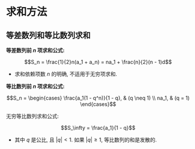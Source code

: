 # 求和方法

## 等差数列和等比数列求和

**等差数列前 $n$ 项求和公式:**

```math
S_n = \frac{1}{2}n(a_1 + a_n) = na_1 + \frac{n}{2}(n - 1)d
```

- 求和依赖项数 $n$ 的明确, 不适用于无穷项求和.

**等比数列前 $n$ 项求和公式:**

```math
S_n =
\begin{cases}
    \frac{a_1(1 - q^n)}{1 - q}, & (q \neq 1) \\
    na_1, & (q = 1)
\end{cases}
```

无穷等比数列求和公式:

```math
S_\infty = \frac{a_1}{1 - q}
```

- 其中 $q$ 是公比, 且 $|q| < 1$. 如果 $|q| \geq 1$, 等比数列的和是发散的.